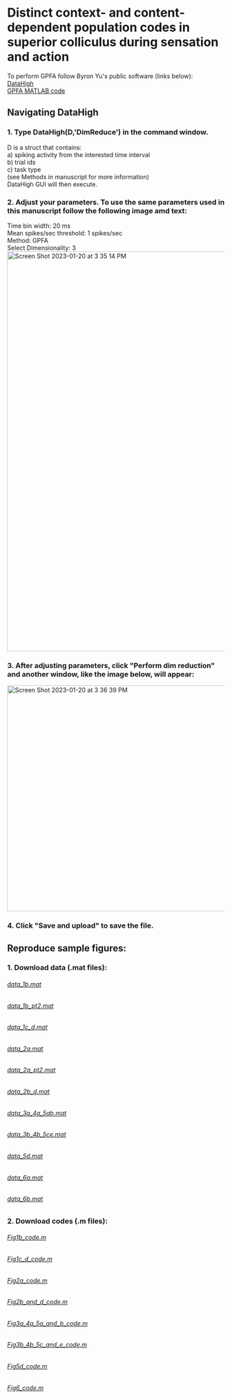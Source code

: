 # Distinct context- and content-dependent population codes in superior colliculus during sensation and action

To perform GPFA follow Byron Yu's public software (links below): <br>
[DataHigh](https://users.ece.cmu.edu/~byronyu/software/DataHigh/datahigh.html) <br>
[GPFA MATLAB code](https://users.ece.cmu.edu/~byronyu/software.shtml) <br>

## Navigating DataHigh
### 1. Type DataHigh(D,'DimReduce') in the command window. <br>
D is a struct that contains: <br>
  a) spiking activity from the interested time interval <br>
  b) trial ids <br>
  c) task type <br>
(see Methods in manuscript for more information) <br>
DataHigh GUI will then execute. <br>
### 2. Adjust your parameters. To use the same parameters used in this manuscript follow the following image amd text: <br>
Time bin width: 20 ms <br>
Mean spikes/sec threshold: 1 spikes/sec <br>
Method: GPFA <br>
Select Dimensionality: 3 <br>
<img width="924" alt="Screen Shot 2023-01-20 at 3 35 14 PM" src="https://user-images.githubusercontent.com/115491172/213800691-c7ae6f96-f9ed-49a7-9e20-2c6b25adfc2e.png"> <br>
### 3. After adjusting parameters, click "Perform dim reduction" and another window, like the image below, will appear: <br>
<img width="522" alt="Screen Shot 2023-01-20 at 3 36 39 PM" src="https://user-images.githubusercontent.com/115491172/213800944-5d88f92a-6ef4-4142-b561-8da9f85788e0.png"> <br>
### 4. Click "Save and upload" to save the file.


## Reproduce sample figures:
### 1. Download data (.mat files):
###### [data_1b.mat](data_1b.mat)
###### [data_1b_pt2.mat](data_1b_pt2.mat)
###### [data_1c_d.mat](data_1c_d.mat)
###### [data_2a.mat](data_2a.mat)
###### [data_2a_pt2.mat](data_2a_pt2.mat)
###### [data_2b_d.mat](data_2b_d.mat)
###### [data_3a_4a_5ab.mat](data_3a_4a_5ab.mat)
###### [data_3b_4b_5ce.mat](data_3b_4b_5ce.mat)
###### [data_5d.mat](data_5d.mat)
###### [data_6a.mat](data_6a.mat)
###### [data_6b.mat](data_6b.mat)

### 2. Download codes (.m files): 
###### [Fig1b_code.m](Fig1b_code.m)
###### [Fig1c_d_code.m](Fig1c_d_code.m)
###### [Fig2a_code.m](Fig2a_code.m)
###### [Fig2b_and_d_code.m](Fig2b_and_d_code.m)
###### [Fig3a_4a_5a_and_b_code.m](Fig3a_4a_5a_and_b_code.m)
###### [Fig3b_4b_5c_and_e_code.m](Fig3b_4b_5c_and_e_code.m)
###### [Fig5d_code.m](Fig5d_code.m)
###### [Fig6_code.m](Fig6_code.m)


